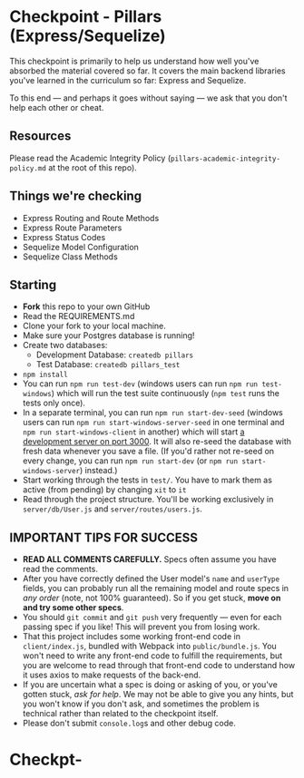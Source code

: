 # Checkpoint - Pillars (Express/Sequelize)

This checkpoint is primarily to help us understand how well you've absorbed the material covered so far. It covers the main backend libraries you've learned in the curriculum so far: Express and Sequelize.

To this end — and perhaps it goes without saying — we ask that you don't help each other or cheat.

## Resources

Please read the Academic Integrity Policy (`pillars-academic-integrity-policy.md` at the root of this repo).

## Things we're checking

- Express Routing and Route Methods
- Express Route Parameters
- Express Status Codes
- Sequelize Model Configuration
- Sequelize Class Methods

## Starting

- **Fork** this repo to your own GitHub
- Read the REQUIREMENTS.md
- Clone your fork to your local machine.
- Make sure your Postgres database is running!
- Create two databases:
  - Development Database: `createdb pillars`
  - Test Database: `createdb pillars_test`
- `npm install`
- You can run `npm run test-dev` (windows users can run `npm run test-windows`) which will run the test suite continuously (`npm test` runs the tests only once).
- In a separate terminal, you can run `npm run start-dev-seed` (windows users can run `npm run start-windows-server-seed` in one terminal and `npm run start-windows-client` in another) which will start [a development server on port 3000](http://localhost:3000). It will also re-seed the database with fresh data whenever you save a file. (If you'd rather not re-seed on every change, you can run `npm run start-dev` (or `npm run start-windows-server`) instead.)
- Start working through the tests in `test/`. You have to mark them as active (from pending) by changing `xit` to `it`
- Read through the project structure. You'll be working exclusively in `server/db/User.js` and `server/routes/users.js`.

## IMPORTANT TIPS FOR SUCCESS

- **READ ALL COMMENTS CAREFULLY.** Specs often assume you have read the comments.
- After you have correctly defined the User model's `name` and `userType` fields, you can probably run all the remaining model and route specs in _any order_ (note, not 100% guaranteed). So if you get stuck, **move on and try some other specs**.
- You should `git commit` and `git push` very frequently — even for each passing spec if you like! This will prevent you from losing work.
- That this project includes some working front-end code in `client/index.js`, bundled with Webpack into `public/bundle.js`. You won't need to write any front-end code to fulfill the requirements, but you are welcome to read through that front-end code to understand how it uses axios to make requests of the back-end.
- If you are uncertain what a spec is doing or asking of you, or you've gotten stuck, _ask for help_. We may not be able to give you any hints, but you won't know if you don't ask, and sometimes the problem is technical rather than related to the checkpoint itself.
- Please don't submit `console.log`s and other debug code.
# Checkpt-
